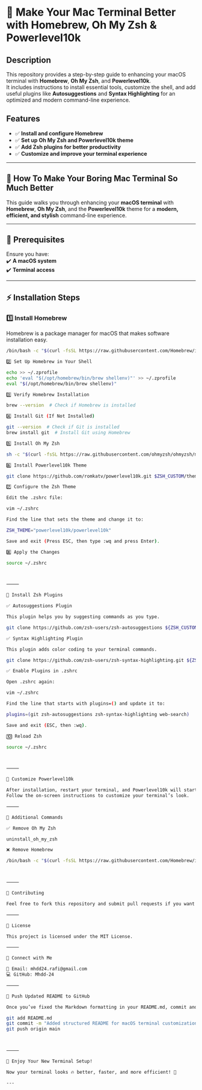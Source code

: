 # 🚀 Make Your Mac Terminal Better with Homebrew, Oh My Zsh & Powerlevel10k  

## Description  
This repository provides a step-by-step guide to enhancing your macOS terminal with **Homebrew**, **Oh My Zsh**, and **Powerlevel10k**.  
It includes instructions to install essential tools, customize the shell, and add useful plugins like **Autosuggestions** and **Syntax Highlighting** for an optimized and modern command-line experience.  

## Features  
- ✅ **Install and configure Homebrew**  
- ✅ **Set up Oh My Zsh and Powerlevel10k theme**  
- ✅ **Add Zsh plugins for better productivity**  
- ✅ **Customize and improve your terminal experience**  

---

## 🚀 How To Make Your Boring Mac Terminal So Much Better  
This guide walks you through enhancing your **macOS terminal** with **Homebrew**, **Oh My Zsh**, and the **Powerlevel10k** theme for a **modern, efficient, and stylish** command-line experience.  

---

## 📌 Prerequisites  
Ensure you have:  
✔️ **A macOS system**  
✔️ **Terminal access**  

---

## ⚡ Installation Steps  

### 1️⃣ Install Homebrew  
Homebrew is a package manager for macOS that makes software installation easy.  

```bash
/bin/bash -c "$(curl -fsSL https://raw.githubusercontent.com/Homebrew/install/HEAD/install.sh)"

2️⃣ Set Up Homebrew in Your Shell

echo >> ~/.zprofile
echo 'eval "$(/opt/homebrew/bin/brew shellenv)"' >> ~/.zprofile
eval "$(/opt/homebrew/bin/brew shellenv)"

3️⃣ Verify Homebrew Installation

brew --version  # Check if Homebrew is installed

4️⃣ Install Git (If Not Installed)

git --version  # Check if Git is installed
brew install git  # Install Git using Homebrew

5️⃣ Install Oh My Zsh

sh -c "$(curl -fsSL https://raw.githubusercontent.com/ohmyzsh/ohmyzsh/master/tools/install.sh)"

6️⃣ Install Powerlevel10k Theme

git clone https://github.com/romkatv/powerlevel10k.git $ZSH_CUSTOM/themes/powerlevel10k

7️⃣ Configure the Zsh Theme

Edit the .zshrc file:

vim ~/.zshrc

Find the line that sets the theme and change it to:

ZSH_THEME="powerlevel10k/powerlevel10k"

Save and exit (Press ESC, then type :wq and press Enter).

8️⃣ Apply the Changes

source ~/.zshrc



⸻

🔹 Install Zsh Plugins

✅ Autosuggestions Plugin

This plugin helps you by suggesting commands as you type.

git clone https://github.com/zsh-users/zsh-autosuggestions ${ZSH_CUSTOM:-~/.oh-my-zsh/custom}/plugins/zsh-autosuggestions

✅ Syntax Highlighting Plugin

This plugin adds color coding to your terminal commands.

git clone https://github.com/zsh-users/zsh-syntax-highlighting.git ${ZSH_CUSTOM:-~/.oh-my-zsh/custom}/plugins/zsh-syntax-highlighting

✅ Enable Plugins in .zshrc

Open .zshrc again:

vim ~/.zshrc

Find the line that starts with plugins=() and update it to:

plugins=(git zsh-autosuggestions zsh-syntax-highlighting web-search)

Save and exit (ESC, then :wq).

🔟 Reload Zsh

source ~/.zshrc



⸻

🎨 Customize Powerlevel10k

After installation, restart your terminal, and Powerlevel10k will start a configuration wizard.
Follow the on-screen instructions to customize your terminal’s look.

⸻

📌 Additional Commands

✅ Remove Oh My Zsh

uninstall_oh_my_zsh

❌ Remove Homebrew

/bin/bash -c "$(curl -fsSL https://raw.githubusercontent.com/Homebrew/install/HEAD/uninstall.sh)"



⸻

🤝 Contributing

Feel free to fork this repository and submit pull requests if you want to improve it!

⸻

📜 License

This project is licensed under the MIT License.

⸻

🔗 Connect with Me

📧 Email: mhdd24.rafi@gmail.com
💻 GitHub: Mhdd-24

⸻

🚀 Push Updated README to GitHub

Once you’ve fixed the Markdown formatting in your README.md, commit and push the changes:

git add README.md
git commit -m "Added structured README for macOS terminal customization"
git push origin main



⸻

🎉 Enjoy Your New Terminal Setup!

Now your terminal looks 🔥 better, faster, and more efficient! 🚀

---